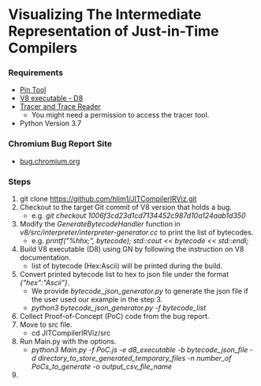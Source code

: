 # Visualizing The Intermediate Representation of Just-in-Time Compilers

### Requirements
* [Pin Tool](https://software.intel.com/content/www/us/en/develop/articles/pin-a-dynamic-binary-instrumentation-tool.html)
* [V8 executable - D8](https://v8.dev/docs)
* [Tracer and Trace Reader](https://github.com/skdebray/uacs-lynx.git)
  - You might need a permission to access the tracer tool.
* Python Version 3.7

### Chromium Bug Report Site
* [bug.chromium.org](https://bugs.chromium.org/p/v8/issues/list?q=component%3DCompiler%20type%3DBug)

### Steps
1. git clone https://github.com/hlim1/JITCompilerIRViz.git
2. Checkout to the target Git commit of V8 version that holds a bug.
    - e.g. _git checkout 1006f3cd23d1cd7134452c987d10a124aab1d350_
3. Modify the _GenerateBytecodeHandler_ function in _v8/src/interpreter/interpreter-generator.cc_ to print the list of bytecodes.
    - e.g. _printf("%hhx;", bytecode); std::cout << bytecode << std::endl;_
5. Build V8 executable (D8) using GN by following the instruction on V8 documentation.
    - list of bytecode (Hex:Ascii) will be printed during the build.
6. Convert printed bytecode list to hex to json file under the format _{"hex":"Ascii"}_.
    - We provide _bytecode_json_generator.py_ to generate the json file if the user used our example in the step 3.
    - _python3 bytecode_json_generator.py -f _bytecode_list__
7. Collect Proof-of-Concept (PoC) code from the bug report.
8. Move to src file.
    - cd JITCompilerIRViz/src
10. Run Main.py with the options.
    - _python3 Main.py 
              -f _PoC.js_
              -e _d8_executable_
              -b _bytecode_json_file_
              -d _directory_to_store_generated_temporary_files_
              -n _number_of PoCs_to_generate_
              -o _output_csv_file_name__
11. 
